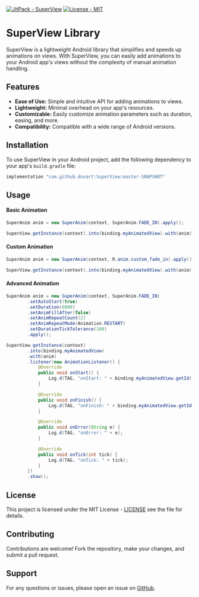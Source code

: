 [![JitPack - SuperView](https://img.shields.io/badge/JitPack-SuperView-2ea44f?style=for-the-badge)](https://jitpack.io/#doxart/SuperView) [![License - MIT](https://img.shields.io/badge/License-MIT-3454D1?style=for-the-badge)](https://github.com/doxart/SuperView/blob/master/LICENSE)

# SuperView Library

SuperView is a lightweight Android library that simplifies and speeds up animations on views. With SuperView, you can easily add animations to your Android app's views without the complexity of manual animation handling.

## Features

- **Ease of Use:** Simple and intuitive API for adding animations to views.
- **Lightweight:** Minimal overhead on your app's resources.
- **Customizable:** Easily customize animation parameters such as duration, easing, and more.
- **Compatibility:** Compatible with a wide range of Android versions.

## Installation

To use SuperView in your Android project, add the following dependency to your app's `build.gradle` file:

```gradle
implementation "com.github.doxart:SuperView:master-SNAPSHOT"
```

## Usage

#### Basic Animation

```java
SuperAnim anim = new SuperAnim(context, SuperAnim.FADE_IN).apply();

SuperView.getInstance(context).into(binding.myAnimatedView).with(anim).show();
```

#### Custom Animation

```java
SuperAnim anim = new SuperAnim(context, R.anim.custom_fade_in).apply();

SuperView.getInstance(context).into(binding.myAnimatedView).with(anim).show();
```

#### Advanced Animation

```java
SuperAnim anim = new SuperAnim(context, SuperAnim.FADE_IN)
        .setAutoStart(true)
        .setDuration(6000)
        .setAnimFillAfter(false)
        .setAnimRepeatCount(2)
        .setAnimRepeatMode(Animation.RESTART)
        .setDurationTickTolerance(100)
        .apply();

SuperView.getInstance(context)
        .into(binding.myAnimatedView)
        .with(anim)
        .listener(new AnimationListener() {
            @Override
            public void onStart() {
                Log.d(TAG, "onStart: " + binding.myAnimatedView.getId());
            }

            @Override
            public void onFinish() {
                Log.d(TAG, "onFinish: " + binding.myAnimatedView.getId());
            }

            @Override
            public void onError(String e) {
                Log.d(TAG, "onError: " + e);
            }

            @Override
            public void onTick(int tick) {
                Log.d(TAG, "onTick: " + tick);
            }
        })
        .show();
```


## License

This project is licensed under the MIT License - [LICENSE](https://github.com/doxart/SuperView/blob/master/LICENSE) see the  file for details.


## Contributing

Contributions are welcome! Fork the repository, make your changes, and submit a pull request.


## Support

For any questions or issues, please open an issue on [GitHub](https://github.com/doxart/SuperView/issues).
